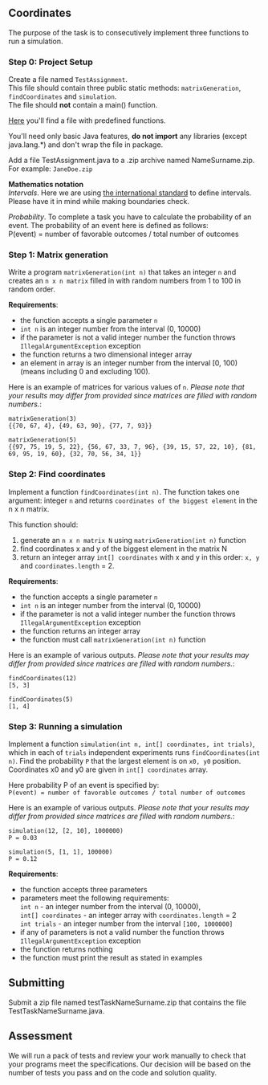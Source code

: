 ## Coordinates
The purpose of the task is to consecutively implement three functions to run a simulation.

### Step 0: Project Setup
Create a file named `TestAssignment`. <br>
This file should contain three public static methods: `matrixGeneration`, `findCoordinates` and `simulation`. <br>
The file should **not** contain a main() function.

[Here](TestAssignment.java) you'll find a file with predefined functions.

You'll need only basic Java features, **do not import** any libraries (except java.lang.*) and don't wrap the file in package.

Add a file TestAssignment.java to a .zip archive named NameSurname.zip. For example: `JaneDoe.zip`

**Mathematics notation** <br>
*Intervals*. Here we are using [the international standard](https://en.wikipedia.org/wiki/Interval_(mathematics)#Notations_for_intervals) to define intervals. Please have it in mind while making boundaries check.

*Probability*. To complete a task you have to calculate the probability of an event. The probability of an event here is defined as follows:<br>
P(event) = number of favorable outcomes / total number of outcomes

### Step 1: Matrix generation
Write a program `matrixGeneration(int n)` that takes an integer `n` and creates an `n x n matrix` filled in with random numbers from 1 to 100 in random order.

**Requirements**:
- the function accepts a single parameter `n`
- `int n` is an integer number from the interval (0, 10000)
- if the parameter is not a valid integer number the function throws `IllegalArgumentException` exception
- the function returns a two dimensional integer array
- an element in array is an integer number from the interval [0, 100) (means including 0 and excluding 100).

Here is an example of matrices for various values of `n`. *Please note that your results may differ from provided since matrices are filled with random numbers.*:

    matrixGeneration(3)
    {{70, 67, 4}, {49, 63, 90}, {77, 7, 93}}
    
    matrixGeneration(5)
    {{97, 75, 19, 5, 22}, {56, 67, 33, 7, 96}, {39, 15, 57, 22, 10}, {81, 69, 95, 19, 60}, {32, 70, 56, 34, 1}}

### Step 2: Find coordinates
Implement a function `findCoordinates(int n)`. The function takes one argument: integer `n` and returns `coordinates of the biggest element` in the n x n matrix.

This function should:
1. generate an `n x n matrix N` using `matrixGeneration(int n)` function
2. find coordinates x and y of the biggest element in the matrix N
3. return an integer array `int[] coordinates` with x and y in this order: `x, y` and `coordinates.length` = 2.

**Requirements**:
- the function accepts a single parameter `n`  <br>
- `int n` is an integer number from the interval (0, 10000)  <br>
- if the parameter is not a valid integer number the function throws `IllegalArgumentException` exception  <br>
- the function returns an integer array   <br>
- the function must call `matrixGeneration(int n)` function  <br>

Here is an example of various outputs. *Please note that your results may differ from provided since matrices are filled with random numbers.*:

    findCoordinates(12)
    [5, 3]
    
    findCoordinates(5)
    [1, 4]

### Step 3: Running a simulation
Implement a function `simulation(int n, int[] coordinates, int trials)`, which in each of `trials` independent experiments runs `findCoordinates(int n)`.
Find the probability `P` that the largest element is on `x0, y0` position. Coordinates x0 and y0 are given in `int[] coordinates` array.

Here probability P of an event is specified by: <br>
`P(event) = number of favorable outcomes / total number of outcomes`

Here is an example of various outputs. *Please note that your results may differ from provided since matrices are filled with random numbers.*:

    simulation(12, [2, 10], 1000000)
    P = 0.03
    
    simulation(5, [1, 1], 100000)
    P = 0.12

**Requirements**:
- the function accepts three parameters  <br>
- parameters meet the following requirements: <br>
`int n` - an integer number from the interval (0, 10000),<br>
`int[] coordinates` - an integer array with `coordinates.length` = 2 <br>
`int trials` - an integer number from the interval `[100, 1000000]`<br>
- if any of parameters is not a valid number the function throws `IllegalArgumentException` exception <br>
- the function returns nothing <br>
- the function must print the result as stated in examples <br>
## Submitting
Submit a zip file named testTaskNameSurname.zip that contains the file TestTaskNameSurname.java.

## Assessment
We will run a pack of tests and review your work manually to check that your programs meet the specifications. Our decision will be based on the number of tests you pass and on the code and solution quality.


